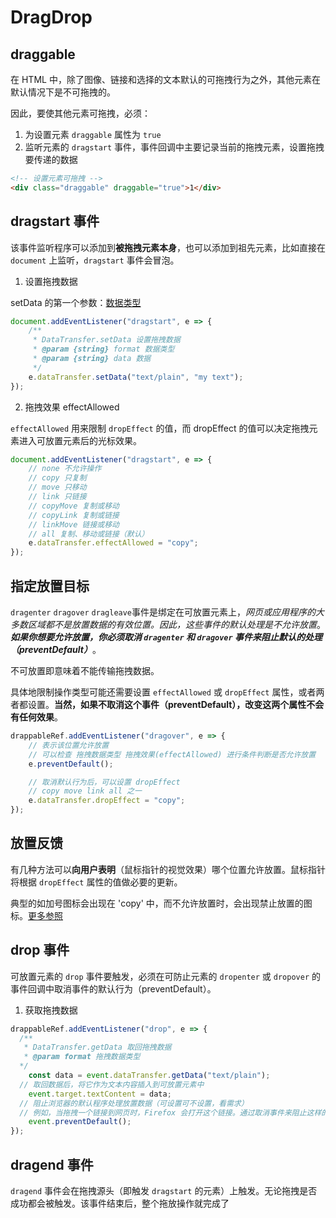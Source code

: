 # DragDrop

## draggable

在 HTML 中，除了图像、链接和选择的文本默认的可拖拽行为之外，其他元素在默认情况下是不可拖拽的。

因此，要使其他元素可拖拽，必须：

1. 为设置元素 `draggable` 属性为 `true`
2. 监听元素的 `dragstart` 事件，事件回调中主要记录当前的拖拽元素，设置拖拽要传递的数据

```html
<!-- 设置元素可拖拽 -->
<div class="draggable" draggable="true">1</div>
```

## dragstart 事件

该事件监听程序可以添加到**被拖拽元素本身**，也可以添加到祖先元素，比如直接在 `document` 上监听，`dragstart` 事件会冒泡。

1. 设置拖拽数据

setData 的第一个参数：[数据类型](https://developer.mozilla.org/zh-CN/docs/Web/API/HTML_Drag_and_Drop_API/Recommended_drag_types)

```js
document.addEventListener("dragstart", e => {
	/**
	 * DataTransfer.setData 设置拖拽数据
	 * @param {string} format 数据类型
	 * @param {string} data 数据
	 */
	e.dataTransfer.setData("text/plain", "my text");
});
```

2. 拖拽效果 effectAllowed

`effectAllowed` 用来限制 `dropEffect` 的值，而 dropEffect 的值可以决定拖拽元素进入可放置元素后的光标效果。

```js
document.addEventListener("dragstart", e => {
	// none 不允许操作
	// copy 只复制
	// move 只移动
	// link 只链接
	// copyMove 复制或移动
	// copyLink 复制或链接
	// linkMove 链接或移动
	// all 复制、移动或链接（默认）
	e.dataTransfer.effectAllowed = "copy";
});
```

## 指定放置目标

`dragenter` `dragover` `dragleave`事件是绑定在可放置元素上，_网页或应用程序的大多数区域都不是放置数据的有效位置。因此，这些事件的默认处理是不允许放置_。**_如果你想要允许放置，你必须取消 `dragenter` 和 `dragover` 事件来阻止默认的处理（preventDefault）_**。

不可放置即意味着不能传输拖拽数据。

具体地限制操作类型可能还需要设置 `effectAllowed` 或 `dropEffect` 属性，或者两者都设置。**当然，如果不取消这个事件（preventDefault），改变这两个属性不会有任何效果**。

```js
drappableRef.addEventListener("dragover", e => {
	// 表示该位置允许放置
	// 可以检查 拖拽数据类型 拖拽效果(effectAllowed) 进行条件判断是否允许放置
	e.preventDefault();

	// 取消默认行为后，可以设置 dropEffect
	// copy move link all 之一
	e.dataTransfer.dropEffect = "copy";
});
```

## 放置反馈

有几种方法可以**向用户表明**（鼠标指针的视觉效果）哪个位置允许放置。鼠标指针将根据 `dropEffect` 属性的值做必要的更新。

典型的如加号图标会出现在 'copy' 中，而不允许放置时，会出现禁止放置的图标。[更多参照](https://developer.mozilla.org/zh-CN/docs/Web/API/HTML_Drag_and_Drop_API/Drag_operations#dropfeedback)

## drop 事件

可放置元素的 `drop` 事件要触发，必须在可防止元素的 `dropenter` 或 `dropover` 的事件回调中取消事件的默认行为（preventDefault）。

1. 获取拖拽数据

```js
drappableRef.addEventListener("drop", e => {
  /** 
   * DataTransfer.getData 取回拖拽数据
   * @param format 拖拽数据类型
  */
	const data = event.dataTransfer.getData("text/plain");
  // 取回数据后，将它作为文本内容插入到可放置元素中
	event.target.textContent = data;
  // 阻止浏览器的默认程序处理放置数据（可设置可不设置，看需求）
  // 例如，当拖拽一个链接到网页时，Firefox 会打开这个链接。通过取消事件来阻止这样的行为。
	event.preventDefault();
});
```

## dragend 事件

`dragend` 事件会在拖拽源头（即触发 `dragstart` 的元素）上触发。无论拖拽是否成功都会被触发。该事件结束后，整个拖放操作就完成了
